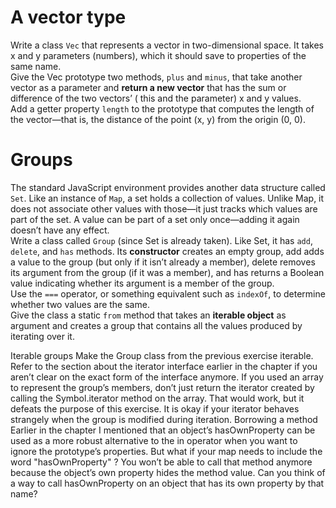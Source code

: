 # A vector type

Write a class `Vec` that represents a vector in two-dimensional space. It takes
x and y parameters (numbers), which it should save to properties of the same
name.  
Give the Vec prototype two methods, `plus` and `minus`, that take another
vector as a parameter and **return a new vector** that has the sum or difference
of the two vectors’ ( this and the parameter) x and y values.  
Add a getter property `length` to the prototype that computes the length of
the vector—that is, the distance of the point (x, y) from the origin (0, 0).  

# Groups

The standard JavaScript environment provides another data structure called
`Set`. Like an instance of `Map`, a set holds a collection of values. Unlike Map, it
does not associate other values with those—it just tracks which values are part
of the set. A value can be part of a set only once—adding it again doesn’t have
any effect.  
Write a class called `Group` (since Set is already taken). Like Set, it has `add`,
`delete`, and `has` methods. Its **constructor** creates an empty group, add adds
a value to the group (but only if it isn’t already a member), delete removes
its argument from the group (if it was a member), and has returns a Boolean
value indicating whether its argument is a member of the group.  
Use the `===` operator, or something equivalent such as `indexOf`, to determine
whether two values are the same.  
Give the class a static `from` method that takes an **iterable object** as argument
and creates a group that contains all the values produced by iterating over it.  

Iterable groups
Make the Group class from the previous exercise iterable. Refer to the section
about the iterator interface earlier in the chapter if you aren’t clear on the
exact form of the interface anymore.
If you used an array to represent the group’s members, don’t just return the
iterator created by calling the Symbol.iterator method on the array. That
would work, but it defeats the purpose of this exercise.
It is okay if your iterator behaves strangely when the group is modified during
iteration.
Borrowing a method
Earlier in the chapter I mentioned that an object’s hasOwnProperty can be
used as a more robust alternative to the in operator when you want to ignore
the prototype’s properties. But what if your map needs to include the word
"hasOwnProperty" ? You won’t be able to call that method anymore because
the object’s own property hides the method value.
Can you think of a way to call hasOwnProperty on an object that has its own
property by that name?